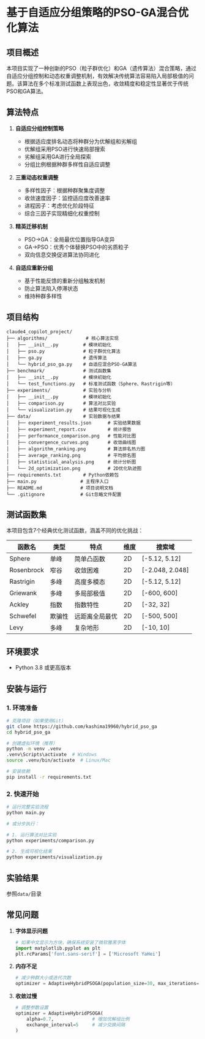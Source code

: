 # 基于自适应分组策略的PSO-GA混合优化算法

## 项目概述

本项目实现了一种创新的PSO（粒子群优化）和GA（遗传算法）混合策略，通过自适应分组控制和动态权重调整机制，有效解决传统算法容易陷入局部极值的问题。该算法在多个标准测试函数上表现出色，收敛精度和稳定性显著优于传统PSO和GA算法。

## 算法特点

1. **自适应分组控制策略**
   - 根据适应度排名动态将种群分为优解组和劣解组
   - 优解组采用PSO进行快速局部搜索
   - 劣解组采用GA进行全局探索
   - 分组比例根据种群多样性自适应调整

2. **三重动态权重调整**
   - 多样性因子：根据种群聚集度调整
   - 收敛速度因子：监控适应度改善速率
   - 进程因子：考虑优化阶段特征
   - 综合三因子实现精细化权重控制

3. **精英迁移机制**
   - PSO→GA：全局最优位置指导GA变异
   - GA→PSO：优秀个体替换PSO中的劣质粒子
   - 双向信息交换促进算法协同进化

4. **自适应重新分组**
   - 基于性能反馈的重新分组触发机制
   - 防止算法陷入停滞状态
   - 维持种群多样性

## 项目结构

```
claude4_copilot_project/
├── algorithms/              # 核心算法实现
│   ├── __init__.py         # 模块初始化
│   ├── pso.py              # 粒子群优化算法
│   ├── ga.py               # 遗传算法
│   └── hybrid_pso_ga.py    # 自适应混合PSO-GA算法
├── benchmark/              # 测试函数集
│   ├── __init__.py         # 模块初始化  
│   └── test_functions.py   # 标准测试函数（Sphere、Rastrigin等）
├── experiments/            # 实验与分析
│   ├── __init__.py         # 模块初始化
│   ├── comparison.py       # 算法对比实验
│   └── visualization.py    # 结果可视化生成
├── data/                   # 实验数据与结果
│   ├── experiment_results.json      # 实验结果数据
│   ├── experiment_report.csv        # 统计报告
│   ├── performance_comparison.png   # 性能对比图
│   ├── convergence_curves.png       # 收敛曲线图
│   ├── algorithm_ranking.png        # 算法排名热力图
│   ├── average_ranking.png          # 平均排名图
│   ├── statistical_analysis.png     # 统计分析图
│   └── 2d_optimization.png          # 2D优化轨迹图
├── requirements.txt        # Python依赖包
├── main.py                # 主程序入口
├── README.md              # 项目说明文档
└── .gitignore             # Git忽略文件配置
```

## 测试函数集

本项目包含7个经典优化测试函数，涵盖不同的优化挑战：

| 函数名 | 类型 | 特点 | 维度 | 搜索域 |
|--------|------|------|------|--------|
| Sphere | 单峰 | 简单凸函数 | 2D | [-5.12, 5.12] |
| Rosenbrock | 窄谷 | 收敛困难 | 2D | [-2.048, 2.048] |
| Rastrigin | 多峰 | 高度多模态 | 2D | [-5.12, 5.12] |
| Griewank | 多峰 | 多局部极值 | 2D | [-600, 600] |
| Ackley | 指数 | 指数特性 | 2D | [-32, 32] |
| Schwefel | 欺骗性 | 远距离全局最优 | 2D | [-500, 500] |
| Levy | 多峰 | 复杂地形 | 2D | [-10, 10] |

## 环境要求
- Python 3.8 或更高版本

## 安装与运行

### 1. 环境准备
```bash
# 克隆项目（如果使用Git）
git clone https://github.com/kashima19960/hybrid_pso_ga
cd hybrid_pso_ga

# 创建虚拟环境（推荐）
python -m venv .venv
.venv\Scripts\activate  # Windows
source .venv/bin/activate  # Linux/Mac

# 安装依赖
pip install -r requirements.txt
```

### 2. 快速开始
```bash
# 运行完整实验流程
python main.py

# 或分步执行：

# 1. 运行算法对比实验
python experiments/comparison.py

# 2. 生成可视化结果
python experiments/visualization.py
```


## 实验结果
参照`data/`目录

## 常见问题

1. **字体显示问题**
   ```python
   # 如果中文显示为方块，确保系统安装了微软雅黑字体
   import matplotlib.pyplot as plt
   plt.rcParams['font.sans-serif'] = ['Microsoft YaHei']
   ```

2. **内存不足**
   ```python
   # 减少种群大小或迭代次数
   optimizer = AdaptiveHybridPSOGA(population_size=30, max_iterations=100)
   ```

3. **收敛过慢**
   ```python
   # 调整参数设置
   optimizer = AdaptiveHybridPSOGA(
       alpha=0.7,              # 增加优解组比例
       exchange_interval=5     # 减少交换间隔
   )
   ```